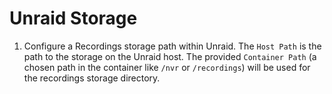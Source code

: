 <script setup lang="ts"> 
import ImagePopup from '../../src/ImagePopup.vue';
</script>


# Unraid Storage

1. Configure a Recordings storage path within Unraid. The `Host Path` is the path to the storage on the Unraid host. The provided `Container Path` (a chosen path in the container like `/nvr` or `/recordings`) will be used for the recordings storage directory.
<!--@include: ./nvr-plugin-storage-settings.md-->


<div style="width: 100%; display: flex; flex-direction: row;">

<div style="display: flex; flex-direction: column; align-items: center; flex: 1;">
<ImagePopup src="/img/scrypted-nvr/storage/unraid1.png"></ImagePopup>
</div>


<div style="display: flex; flex-direction: column; align-items: center; flex: 1;">
<ImagePopup src="/img/scrypted-nvr/storage/unraid2.png"></ImagePopup>
</div>

</div>



